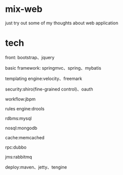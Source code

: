 mix-web 
=======
just try out some of my thoughts about web application 

tech 
=======
front: bootstrap、jquery 

basic framework: springmvc、spring、mybatis 

templating engine:velocity、freemark 

security:shiro(fine-grained control)、oauth 

workflow:jbpm 

rules engine:drools 

rdbms:mysql 

nosql:mongodb 

cache:memcached 

rpc:dubbo 

jms:rabbitmq 

deploy:maven、jetty、tengine 
